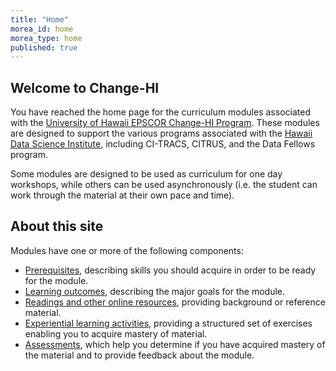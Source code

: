 ```yaml
---
title: "Home"
morea_id: home
morea_type: home
published: true
---
```


## Welcome to Change-HI

You have reached the home page for the curriculum modules associated with the [University of Hawaii EPSCOR Change-HI Program](https://hawaii.edu/epscor/).  These modules are designed to support the various programs associated with the [Hawaii Data Science Institute](https://datascience.hawaii.edu/), including CI-TRACS, CITRUS, and the Data Fellows program.

Some modules are designed to be used as curriculum for one day workshops, while others can be used asynchronously (i.e. the student can work through the material at their own pace and time).

## About this site

Modules have one or more of the following components:

  * [Prerequisites](/prerequisites), describing skills you should acquire in order to be ready for the module.
  * [Learning outcomes](/outcomes), describing the major goals for the module.
  * [Readings and other online resources](/readings), providing background or reference material.
  * [Experiential learning activities](/experiences), providing a structured set of exercises enabling you to acquire mastery of material.
  * [Assessments](/assessments), which help you determine if you have acquired mastery of the material and to provide feedback about the module.
